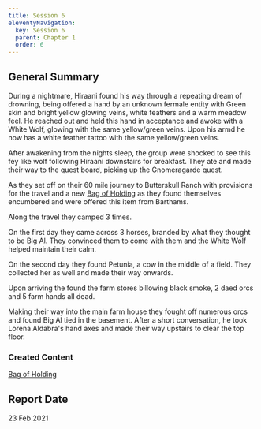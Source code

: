 ```yaml
---
title: Session 6
eleventyNavigation:
  key: Session 6
  parent: Chapter 1
  order: 6
---
```


## General Summary

During a nightmare, Hiraani found his way through a repeating dream of drowning, being offered a hand by an unknown fermale entity with Green skin and bright yellow glowing veins, white feathers and a warm meadow feel. He reached out and held this hand in acceptance and awoke with a White Wolf, glowing with the same yellow/green veins. Upon his armd he now has a white feather tattoo with the same yellow/green veins.  

 After awakening from the nights sleep, the group were shocked to see this fey like wolf following Hiraani downstairs for breakfast. They ate and made their way to the quest board, picking up the Gnomeragarde quest.  

 As they set off on their 60 mile journey to Butterskull Ranch with provisions for the travel and a new [Bag of Holding](https://www.dndbeyond.com/magic-items/bag-of-holding) as they found themselves encumbered and were offered this item from Barthams.  

 Along the travel they camped 3 times.  

 On the first day they came across 3 horses, branded by what they thought to be Big Al. They convinced them to come with them and the White Wolf helped maintain their calm.  

 On the second day they found Petunia, a cow in the middle of a field. They collected her as well and made their way onwards.  

 Upon arriving the found the farm stores billowing black smoke, 2 daed orcs and 5 farm hands all dead.  

 Making their way into the main farm house they fought off numerous orcs and found Big Al tied in the basement. After a short conversation, he took Lorena Aldabra's hand axes and made their way upstairs to clear the top floor.

### Created Content

[Bag of Holding](https://www.dndbeyond.com/magic-items/bag-of-holding)

## Report Date

23 Feb 2021

